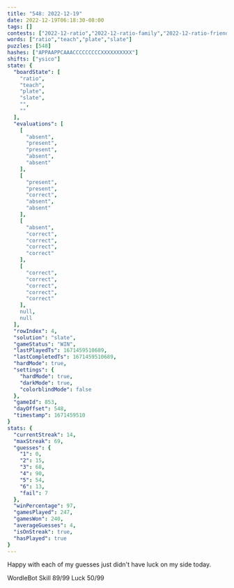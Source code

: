 ```yaml
---
title: "548: 2022-12-19"
date: 2022-12-19T06:18:30-08:00
tags: []
contests: ["2022-12-ratio","2022-12-ratio-family","2022-12-ratio-friends"]
words: ["ratio","teach","plate","slate"]
puzzles: [548]
hashes: ["APPAAPPCAAACCCCCCCCCXXXXXXXXXX"]
shifts: ["ysico"]
state: {
  "boardState": [
    "ratio",
    "teach",
    "plate",
    "slate",
    "",
    ""
  ],
  "evaluations": [
    [
      "absent",
      "present",
      "present",
      "absent",
      "absent"
    ],
    [
      "present",
      "present",
      "correct",
      "absent",
      "absent"
    ],
    [
      "absent",
      "correct",
      "correct",
      "correct",
      "correct"
    ],
    [
      "correct",
      "correct",
      "correct",
      "correct",
      "correct"
    ],
    null,
    null
  ],
  "rowIndex": 4,
  "solution": "slate",
  "gameStatus": "WIN",
  "lastPlayedTs": 1671459510689,
  "lastCompletedTs": 1671459510689,
  "hardMode": true,
  "settings": {
    "hardMode": true,
    "darkMode": true,
    "colorblindMode": false
  },
  "gameId": 853,
  "dayOffset": 548,
  "timestamp": 1671459510
}
stats: {
  "currentStreak": 14,
  "maxStreak": 69,
  "guesses": {
    "1": 0,
    "2": 15,
    "3": 68,
    "4": 90,
    "5": 54,
    "6": 13,
    "fail": 7
  },
  "winPercentage": 97,
  "gamesPlayed": 247,
  "gamesWon": 240,
  "averageGuesses": 4,
  "isOnStreak": true,
  "hasPlayed": true
}
---
```

<!-- more -->
Happy with each of my guesses just didn't have luck on my side today.

WordleBot
Skill 89/99
Luck 50/99
